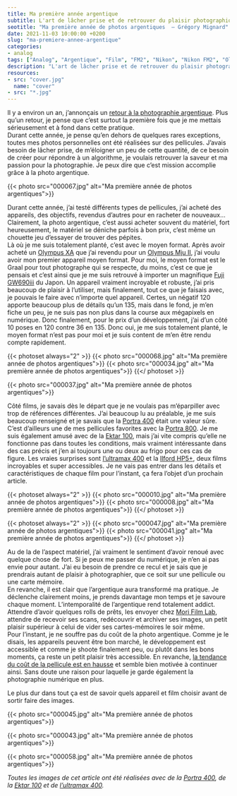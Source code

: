 ```yaml
---
title: Ma première année argentique
subtitle: L'art de lâcher prise et de retrouver du plaisir photographique
seotitle: "Ma première année de photos argentiques  — Grégory Mignard"
date: 2021-11-03 10:00:00 +0200
slug: "ma-premiere-annee-argentique"
categories:
- analog
tags: ["Analog", "Argentique", "Film", "FM2", "Nikon", "Nikon FM2", "Olympus Mju II", "Kodak", "Fujifilm", "Kodak Portra", "Portra 400", "400H", "Tri X"]
description: "L'art de lâcher prise et de retrouver du plaisir photographique en recentrant sa pratique photographique."
resources:
- src: "cover.jpg"
  name: "cover"
- src: "*.jpg"
---
```


Il y a environ un an, j’annonçais un [retour à la photographie argentique](https://gregorymignard.com/de-la-peloche-dans-le-frigo/). Plus qu’un retour, je pense que c’est surtout la première fois que je me mettais sérieusement et à fond dans cette pratique.  
Durant cette année, je pense qu’en dehors de quelques rares exceptions, toutes mes photos personnelles ont été réalisées sur des pellicules. J’avais besoin de lâcher prise, de m’éloigner un peu de cette quantité, de ce besoin de créer pour répondre à un algorithme, je voulais retrouver la saveur et ma passion pour la photographie. Je peux dire que c’est mission accomplie grâce à la photo argentique.

{{< photo src="000067.jpg" alt="Ma première année de photos argentiques">}}

Durant cette année, j’ai testé différents types de pellicules, j’ai acheté des appareils, des objectifs, revendus d’autres pour en racheter de nouveaux… Clairement, la photo argentique, c’est aussi acheter souvent du matériel, fort heureusement, le matériel se déniche parfois à bon prix, c’est même un chouette jeu d’essayer de trouver des pépites.  
Là où je me suis totalement planté, c’est avec le moyen format. Après avoir acheté un [Olympus XA](https://gregorymignard.com/olympus-xa/) que j’ai revendu pour un [Olympus Mju II](https://ebay.us/lygDdY), j’ai voulu avoir mon premier appareil moyen format. Pour moi, le moyen format est le Graal pour tout photographe qui se respecte, du moins, c’est ce que je pensais et c’est ainsi que je me suis retrouvé à importer un magnifique [Fuji GW690iii](https://ebay.us/N9veqx) du Japon. Un appareil vraiment incroyable et robuste, j’ai pris beaucoup de plaisir à l’utiliser, mais finalement, tout ce que je faisais avec, je pouvais le faire avec n’importe quel appareil. Certes, un négatif 120 apporte beaucoup plus de détails qu’un 135, mais dans le fond, je m’en fiche un peu, je ne suis pas non plus dans la course aux mégapixels en numérique. Donc finalement, pour le prix d’un développement, j’ai d’un côté 10 poses en 120 contre 36 en 135. Donc oui, je me suis totalement planté, le moyen format n’est pas pour moi et je suis content de m’en être rendu compte rapidement.

{{< photoset always="2" >}}
{{< photo src="000068.jpg" alt="Ma première année de photos argentiques">}}
{{< photo src="000034.jpg" alt="Ma première année de photos argentiques">}}
{{</ photoset >}}

{{< photo src="000037.jpg" alt="Ma première année de photos argentiques">}}

Côté films, je savais dès le départ que je ne voulais pas m’éparpiller avec trop de références différentes. J’ai beaucoup lu au préalable, je me suis beaucoup renseigné et je savais que la [Portra 400](https://www.digit-photo.com/KODAK-Portra-400-135-36-Poses-X5-rKFILM386.html?dpa_id=23) était une valeur sûre. C’est d’ailleurs une de mes pellicules favorites avec la [Portra 800](https://www.digit-photo.com/KODAK-Portra-800asa-135-36Poses-rFPNK1451855.html?dpa_id=23). Je me suis également amusé avec de la [Ektar 100](https://www.digit-photo.com/KODAK-Ektar-100-Professionnel-135-36-poses-rKODAK1500277.html?dpa_id=23), mais j’ai vite compris qu’elle ne fonctionne pas dans toutes les conditions, mais vraiment intéressante dans des cas précis et j’en ai toujours une ou deux au frigo pour ces cas de figure. Les vraies surprises sont [l’ultramax 400](https://www.digit-photo.com/KODAK-Ultramax-400-135-36-Poses-X3-rKODAK41024389.html?dpa_id=23) et la [Ilford HP5+](https://www.digit-photo.com/ILFORD-HP5-135-400asa-36-Poses-rFNBI1574577.html?dpa_id=23), deux films incroyables et super accessibles. Je ne vais pas entrer dans les détails et caractéristiques de chaque film pour l’instant, ça fera l’objet d’un prochain article.

{{< photoset always="2" >}}
{{< photo src="000010.jpg" alt="Ma première année de photos argentiques">}}
{{< photo src="000008.jpg" alt="Ma première année de photos argentiques">}}
{{</ photoset >}}

{{< photoset always="2" >}}
{{< photo src="000047.jpg" alt="Ma première année de photos argentiques">}}
{{< photo src="000041.jpg" alt="Ma première année de photos argentiques">}}
{{</ photoset >}}

Au de la de l’aspect matériel, j’ai vraiment le sentiment d’avoir renoué avec quelque chose de fort. Si je peux me passer du numérique, je n’en ai pas envie pour autant. J’ai eu besoin de prendre ce recul et je sais que je prendrais autant de plaisir à photographier, que ce soit sur une pellicule ou une carte mémoire.  
En revanche, il est clair que l’argentique aura transformé ma pratique. Je déclenche clairement moins, je prends davantage mon temps et je savoure chaque moment. L’intemporalité de l’argentique rend totalement addict. Attendre d’avoir quelques rolls de prêts, les envoyer chez [Mori Film Lab](https://fr.morifilmlab.com), attendre de recevoir ses scans, redécouvrir et archiver ses images, un petit plaisir supérieur à celui de vider ses cartes-mémoires le soir même.  
Pour l’instant, je ne souffre pas du coût de la photo argentique. Comme je le disais, les appareils peuvent être bon marché, le développement est accessible et comme je shoote finalement peu, ou plutôt dans les bons moments, ça reste un petit plaisir très accessible. En revanche, [la tendance du coût de la pellicule est en hausse](https://kosmofoto.com/2021/10/kodak-alaris-announces-significant-price-increases-for-january-2022/) et semble bien motivée à continuer ainsi. Sans doute une raison pour laquelle je garde également la photographie numérique en plus.

Le plus dur dans tout ça est de savoir quels appareil et film choisir avant de sortir faire des images. 

{{< photo src="000045.jpg" alt="Ma première année de photos argentiques">}}

{{< photo src="000043.jpg" alt="Ma première année de photos argentiques">}}

{{< photo src="000058.jpg" alt="Ma première année de photos argentiques">}}

*Toutes les images de cet article ont été réalisées avec de la [Portra 400](https://www.digit-photo.com/KODAK-Portra-400-135-36-Poses-X5-rKFILM386.html?dpa_id=23), de la [Ektar 100](https://www.digit-photo.com/KODAK-Ektar-100-Professionnel-135-36-poses-rKODAK1500277.html?dpa_id=23) et de [l’ultramax 400](https://www.digit-photo.com/KODAK-Ultramax-400-135-36-Poses-X3-rKODAK41024389.html?dpa_id=23).*